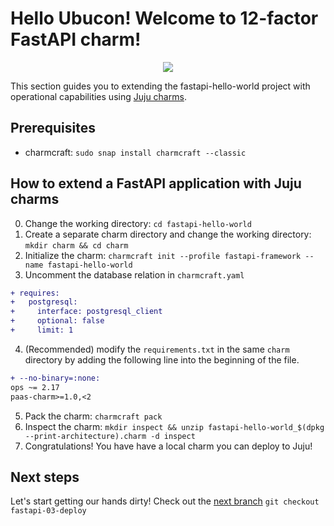 # Hello Ubucon! Welcome to 12-factor FastAPI charm!

<p align="center">
    <img src="https://res.cloudinary.com/canonical/image/fetch/f_auto,q_auto,fl_sanitize,c_fill,w_200,h_200/https://api.charmhub.io/api/v1/media/download/charm_g5MbnEy7wX7GTPtr20TcB16YCvXXZu2Y_icon_e08d61629f52f85dd79e8222b8b2360a7377af42e1a0f22fceca778ec3226d7c.png">
</p>

This section guides you to extending the fastapi-hello-world project with operational capabilities
using [Juju charms](https://juju.is/).

## Prerequisites

- charmcraft: `sudo snap install charmcraft --classic`

## How to extend a FastAPI application with Juju charms

0. Change the working directory: `cd fastapi-hello-world`
1. Create a separate charm directory and change the working directory: `mkdir charm && cd charm`
2. Initialize the charm: `charmcraft init --profile fastapi-framework --name fastapi-hello-world`
3. Uncomment the database relation in `charmcraft.yaml`
  ```diff
  + requires:
  +   postgresql:
  +     interface: postgresql_client
  +     optional: false
  +     limit: 1
  ```
4. (Recommended) modify the `requirements.txt` in the same `charm` directory by adding the following line into the beginning of the file.
  ```diff
  + --no-binary=:none:
  ops ~= 2.17
  paas-charm>=1.0,<2
  ```
5. Pack the charm: `charmcraft pack`
6. Inspect the charm: `mkdir inspect && unzip fastapi-hello-world_$(dpkg --print-architecture).charm -d inspect`
7. Congratulations! You have have a local charm you can deploy to Juju!

## Next steps

Let's start getting our hands dirty! Check out the [next branch](https://github.com/yanksyoon/hello-ubucon/tree/fastapi-03-deploy) `git checkout fastapi-03-deploy`
